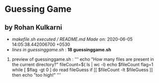 # Guessing Game # 
## by Rohan Kulkarni  ##
- *makefile.sh executed / README.md Made on:* 2020-06-05 14:05:38.442006700 +0530
- *lines in guessinggame.sh* : **18 guessinggame.sh** 

1. preview of guessinggame.sh :
''' echo "How many files are present in the current directory?"
fileCount=$( ls | wc -l)
echo $fileCount
flag=1
while [ $flag -gt 0 ]
do
	read fileGuess
	if [[ $fileCount -lt $fileGuess ]]
	then
		echo "too high!" '''
